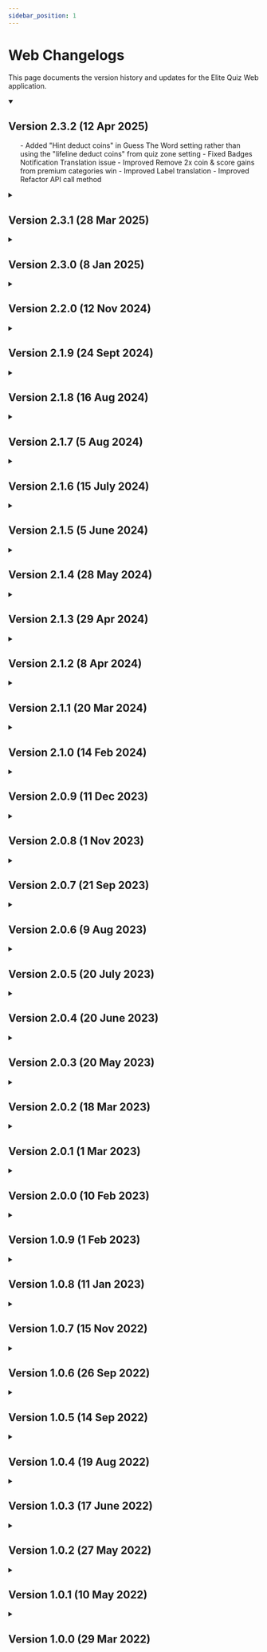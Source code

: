 ```yaml
---
sidebar_position: 1
---
```


# Web Changelogs

This page documents the version history and updates for the Elite Quiz Web application.

<div className="changelog-container">

<details open>
<summary><h2>Version 2.3.2 (12 Apr 2025)</h2></summary>
<ul>
- <span className="badge badge--success">Added</span> "Hint deduct coins" in Guess The Word setting rather than using the "lifeline deduct coins" from quiz zone setting
- <span className="badge badge--danger">Fixed</span> Badges Notification Translation issue
- <span className="badge badge--info">Improved</span> Remove 2x coin & score gains from premium categories win
- <span className="badge badge--info">Improved</span> Label translation
- <span className="badge badge--info">Improved</span> Refactor API call method
</ul>
</details>

<details>
<summary><h2>Version 2.3.1 (28 Mar 2025)</h2></summary>
<ul>
- <span className="badge badge--success">Added</span> Multi Match Quiz Feature
- <span className="badge badge--success">Added</span> CSS to Tailwind CSS for Optimisation codebase convert theme
- <span className="badge badge--danger">Fixed</span> Premium Category issue fix in all quiz features
- <span className="badge badge--info">Improved</span> UI Improvement and Minor bug fixed
</ul>
</details>

<details>
<summary><h2>Version 2.3.0 (8 Jan 2025)</h2></summary>
<ul>
- <span className="badge badge--success">Added</span> Added PDFs to Fun'N'Learn comprehension
- <span className="badge badge--success">Added</span> Added YouTube video to Fun'N'Learn comprehension
- <span className="badge badge--success">Added</span> Added images in questions for Fun'N'Learn
</ul>
</details>

<details>
<summary><h2>Version 2.2.0 (12 Nov 2024)</h2></summary>
<ul>
- <span className="badge badge--success">Added</span> Option to set default Quiz and System Language from Admin Panel
- <span className="badge badge--success">Added</span> Rather than JSON, add/update translations directly from Admin Panel
- <span className="badge badge--info">Improved</span> Update UI for playScreen and reviewScreen to improve option readability
- <span className="badge badge--info">Improved</span> Auto-focus for login input
</ul>
</details>

<details>
<summary><h2>Version 2.1.9 (24 Sept 2024)</h2></summary>
<ul>
- <span className="badge badge--info">Improved</span> Language Translations from Admin panel
- <span className="badge badge--success">Added</span> Separate the App Language from the Content Language
- <span className="badge badge--success">Added</span> When language mode is disabled we should get all the data instead of the default English language
- <span className="badge badge--info">Improved</span> Move the bookmarks to the Review Answers Section
- <span className="badge badge--info">Improved</span> Show answer correctness in the bookmark play area
- <span className="badge badge--success">Added</span> Updated firebase-php package in Admin Panel
</ul>
</details>

<details>
<summary><h2>Version 2.1.8 (16 Aug 2024)</h2></summary>
<ul>
- <span className="badge badge--success">Added</span> Remove Premium From Subcategories in Admin Panel
- <span className="badge badge--success">Added</span> Add dynamic authentication methods in Admin Panel
- <span className="badge badge--info">Improved</span> API Changes
- <span className="badge badge--info">Improved</span> UI Improvements and minor issues fix
</ul>
</details>

<details>
<summary><h2>Version 2.1.7 (5 Aug 2024)</h2></summary>
<ul>
- <span className="badge badge--success">Added</span> Important announcement for Premium Subcategories for the upcoming update
- <span className="badge badge--info">Improved</span> Minimum one language to be present in languages setting and UI Improvements
- <span className="badge badge--danger">Fixed</span> Latex Questions Options cut-off issue
</ul>
</details>

<details>
<summary><h2>Version 2.1.6 (15 July 2024)</h2></summary>
<ul>
- <span className="badge badge--success">Added</span> Make Latex optional for Quiz zone and Sub Quizzes, also Exam
- <span className="badge badge--success">Added</span> Default web settings and placeholders
- <span className="badge badge--info">Improved</span> Remove Image from Image Question in edit
- <span className="badge badge--info">Improved</span> New UI for the Battles join
- <span className="badge badge--info">Improved</span> UI Improvements
</ul>
</details>

<details>
<summary><h2>Version 2.1.5 (5 June 2024)</h2></summary>
<ul>
- <span className="badge badge--info">Improved</span> UI improvements
- <span className="badge badge--info">Improved</span> Added support for new cloud messaging for firebase with http
</ul>
</details>

<details>
<summary><h2>Version 2.1.4 (28 May 2024)</h2></summary>
<ul>
- <span className="badge badge--info">Improved</span> Removed unused queries for Header & Footer from controller
- <span className="badge badge--info">Improved</span> IAP verification and reward distribution from admin side
- <span className="badge badge--success">Added</span> Updated admin panel code to support PHP 8.2
- <span className="badge badge--danger">Fixed</span> In admin panel, in Guess The Word allows typing non english answers textfield
- <span className="badge badge--info">Improved</span> In Admin Panel, improved daily quiz screen
- <span className="badge badge--info">Improved</span> Removed unused APIs code from admin panel side
- <span className="badge badge--info">Improved</span> Admin panel in login screen you can toggle password visibility and added code for remember me checkbox
- <span className="badge badge--success">Added</span> Next Js 14 Update Latest
- <span className="badge badge--success">Added</span> Firebase Update Latest
- <span className="badge badge--info">Improved</span> Slider API Merge With Home Settings
- <span className="badge badge--success">Added</span> Coins and Category Show in Join User in Battle
- <span className="badge badge--info">Improved</span> UI Improvements and minor Bug fixes
</ul>
</details>

<details>
<summary><h2>Version 2.1.3 (29 Apr 2024)</h2></summary>
<ul>
- <span className="badge badge--danger">Fixed</span> Category order language filters the categories dropdown
- <span className="badge badge--danger">Fixed</span> Audio question update issue
- <span className="badge badge--danger">Fixed</span> Exam sample download file issue
- <span className="badge badge--danger">Fixed</span> Home page section issue
- <span className="badge badge--info">Improved</span> Improvement UI and APIs calling
</ul>
</details>

<details>
<summary><h2>Version 2.1.2 (8 Apr 2024)</h2></summary>
<ul>
- <span className="badge badge--success">Added</span> Home Settings from admin panel with language-wise
- <span className="badge badge--success">Added</span> Footer and Header color from admin panel
- <span className="badge badge--success">Added</span> Badges are now language-wise
- <span className="badge badge--success">Added</span> Added credit score and deducted score for the contest
- <span className="badge badge--danger">Fixed</span> Coins and Score Board
- <span className="badge badge--info">Improved</span> UI Improvement
</ul>
</details>

<details>
<summary><h2>Version 2.1.1 (20 Mar 2024)</h2></summary>
<ul>
- <span className="badge badge--success">Added</span> Added functionality for users to cancel their redemption requests (in Wallet feat.)
- <span className="badge badge--info">Improved</span> Flexibility by moving web constants to the admin panel & new options
- <span className="badge badge--success">Added</span> Exam Rank Filter (Admin Panel)
- <span className="badge badge--warning">Removed</span> Remove access_key (not required) from APIs (Web, Panel)
</ul>
</details>

<details>
<summary><h2>Version 2.1.0 (14 Feb 2024)</h2></summary>
<ul>
- <span className="badge badge--success">Added</span> React Js(library) -> Next Js(Framework) Implement
- <span className="badge badge--success">Added</span> New UI added
- <span className="badge badge--danger">Fixed</span> Bug Fixes and Improvements

Admin Panel Changelog:

- <span className="badge badge--danger">Fixed</span> Table responsive for mobile view
- <span className="badge badge--danger">Fixed</span> Leaderboard APIs in APIs
- <span className="badge badge--danger">Fixed</span> Language Update Data Fixed
- <span className="badge badge--success">Added</span> Slug for Category and Subcategory
- <span className="badge badge--success">Added</span> Latex support in Question Report
- <span className="badge badge--danger">Fixed</span> Other minor fixes
</ul>
</details>

<details>
<summary><h2>Version 2.0.9 (11 Dec 2023)</h2></summary>
<ul>
Admin Panel Update:
- <span className="badge badge--success">Added</span> Maths Question Edit Bug Fix
- <span className="badge badge--success">Added</span> Options Shuffle in API
- <span className="badge badge--success">Added</span> Quiz Mode done Toggle
- <span className="badge badge--success">Added</span> Contest prize issue solved in coin history
- <span className="badge badge--success">Added</span> Dashboard chart fixed and added filter for months
- <span className="badge badge--success">Added</span> Theme Color Added
- <span className="badge badge--success">Added</span> Footer Copyrights Text is customisable
- <span className="badge badge--success">Added</span> Latex Support for Quiz Zone and Exam Module's Questions
- <span className="badge badge--success">Added</span> Download Sample CSV file Directly

Web Update:

- <span className="badge badge--success">Added</span> Dynamic Theme Color Added from Admin Panel
- <span className="badge badge--success">Added</span> Latex in Quiz Zone and Exam Feature
- <span className="badge badge--success">Added</span> Contest Play Feature of More Reward Points
- <span className="badge badge--danger">Fixed</span> Review Answer Deduct Coins
- <span className="badge badge--danger">Fixed</span> Sitemap Xml
- <span className="badge badge--info">Improved</span> Improvement and Minor Bug Fixes
</ul>
</details>

<details>
<summary><h2>Version 2.0.8 (1 Nov 2023)</h2></summary>
<ul>
- <span className="badge badge--success">Added</span> Play With Bot In Random 1 vs 1 Battle
- <span className="badge badge--success">Added</span> Toggle Added for Home Screen Section
- <span className="badge badge--success">Added</span> New documentation added for video doc, change log, app doc, admin panel etc
- <span className="badge badge--danger">Fixed</span> Minor Premium Categories issue Fixed
- <span className="badge badge--info">Improved</span> Guess the word feature for all language
</ul>
</details>

<details>
<summary><h2>Version 2.0.7 (21 Sep 2023)</h2></summary>
<ul>
- <span className="badge badge--success">Added</span> Premium Quiz Categories: Elevate your quiz game with Premium Categories and Subcategories, available in all the quizzes!
- <span className="badge badge--info">Improved</span> UI Improvement & Bug Fixes

Admin Panel Specific:

- <span className="badge badge--success">Added</span> Premium Quiz Categories: Create and edit premium categories/subcategories
- <span className="badge badge--success">Added</span> Revamped Login Page Design Experience: Customize it with Your Own Background Image for a Unique Touch
- <span className="badge badge--success">Added</span> Reinforced Security: We've brought back the JWT Key input for enhanced security within the admin panel
</ul>
</details>

<details>
<summary><h2>Version 2.0.6 (9 Aug 2023)</h2></summary>
<ul>
- <span className="badge badge--success">Added</span> New Home screen design
- <span className="badge badge--info">Improved</span> UI Improvements
</ul>
</details>

<details>
<summary><h2>Version 2.0.5 (20 July 2023)</h2></summary>
<ul>
- <span className="badge badge--success">Added</span> Battle UI
- <span className="badge badge--info">Improved</span> Minor Bug Fixes
</ul>
</details>

<details>
<summary><h2>Version 2.0.4 (20 June 2023)</h2></summary>
<ul>
- <span className="badge badge--success">Added</span> Guest Mode
- <span className="badge badge--success">Added</span> Profile Custom Image
- <span className="badge badge--warning">Updated</span> Updated Latest Library
- <span className="badge badge--info">Improved</span> Improvements & bug fixes
</ul>
</details>

<details>
<summary><h2>Version 2.0.3 (20 May 2023)</h2></summary>
<ul>
- <span className="badge badge--success">Added</span> Added Firebase, Logo, Footer etc data from Admin Panel
- <span className="badge badge--success">Added</span> Added Coin History Feature
- <span className="badge badge--success">Added</span> Added Badges Feature
</ul>
</details>

<details>
<summary><h2>Version 2.0.2 (18 Mar 2023)</h2></summary>
<ul>
- <span className="badge badge--success">Added</span> Added Sounds Feature on the answer
- <span className="badge badge--success">Added</span> Added Admin Panel
- <span className="badge badge--danger">Fixed</span> Fix Guess the word Feature
</ul>
</details>

<details>
<summary><h2>Version 2.0.1 (1 Mar 2023)</h2></summary>
<ul>
- <span className="badge badge--success">Added</span> New Exam Module
- <span className="badge badge--danger">Fixed</span> 1 vs 1 Battle and Group Battle
- <span className="badge badge--danger">Fixed</span> General Improvements and Bug Fixes
</ul>
</details>

<details>
<summary><h2>Version 2.0.0 (10 Feb 2023)</h2></summary>
<ul>
- <span className="badge badge--success">Added</span> Math Mania Feature
- <span className="badge badge--success">Added</span> React 18 Added
- <span className="badge badge--success">Added</span> SVG images Added
- <span className="badge badge--success">Added</span> Loader Added with every Route
- <span className="badge badge--info">Optimized</span> Redux Store Optimize
- <span className="badge badge--danger">Fixed</span> useEffect Cleanup Function Error Fix
- <span className="badge badge--danger">Fixed</span> SelfChallenge issue Fix
- <span className="badge badge--danger">Fixed</span> Improvements & bug fixes
</ul>
</details>

<details>
<summary><h2>Version 1.0.9 (1 Feb 2023)</h2></summary>
<ul>
- <span className="badge badge--success">Added</span> Audio Quiz
- <span className="badge badge--success">Added</span> Redux Added
- <span className="badge badge--info">Improved</span> 1 vs 1 Battle issue Fixed
- <span className="badge badge--danger">Fixed</span> Improvements & bug fixes
</ul>
</details>

<details>
<summary><h2>Version 1.0.8 (11 Jan 2023)</h2></summary>
<ul>
- <span className="badge badge--success">Added</span> Group Battle Feature
- <span className="badge badge--danger">Fixed</span> Quiz Zone Issue Fixed
- <span className="badge badge--success">Added</span> More language labels
- <span className="badge badge--info">Improved</span> UI Improved
</ul>
</details>

<details>
<summary><h2>Version 1.0.7 (15 Nov 2022)</h2></summary>
<ul>
- <span className="badge badge--success">Added</span> Battle Quiz Feature
- <span className="badge badge--success">Added</span> All Quiz Timer Dynamic from Admin panel
- <span className="badge badge--success">Added</span> Theme Changed
- <span className="badge badge--success">Added</span> Loader Added
- <span className="badge badge--success">Added</span> Dynamic Mode Added and data added
- <span className="badge badge--danger">Fixed</span> Language Selector with slider fixed
- <span className="badge badge--danger">Fixed</span> Improvements and issues fixed
</ul>
</details>

<details>
<summary><h2>Version 1.0.6 (26 Sep 2022)</h2></summary>
<ul>
- <span className="badge badge--success">Added</span> Contest Play Mode
- <span className="badge badge--info">Improved</span> Improvements and Issue Fixed
</ul>
</details>

<details>
<summary><h2>Version 1.0.5 (14 Sep 2022)</h2></summary>
<ul>
- <span className="badge badge--success">Added</span> Self-Learning Feature
- <span className="badge badge--info">Improved</span> Improvements and Issues Fixed
</ul>
</details>

<details>
<summary><h2>Version 1.0.4 (19 Aug 2022)</h2></summary>
<ul>
- <span className="badge badge--success">Added</span> Guess the word feature
- <span className="badge badge--danger">Fixed</span> Language Mode Fix with Language Selector
- <span className="badge badge--danger">Fixed</span> Quiz Zone Question issue
- <span className="badge badge--info">Improved</span> Slider Improvement
- <span className="badge badge--info">Improved</span> Fun and learn question issue Improvement
- <span className="badge badge--info">Improved</span> UI Improvement
- <span className="badge badge--info">Improved</span> Spinner Improvement
</ul>
</details>

<details>
<summary><h2>Version 1.0.3 (17 June 2022)</h2></summary>
<ul>
- <span className="badge badge--success">Added</span> True / False Feature
- <span className="badge badge--success">Added</span> Fun and Learn Feature
- <span className="badge badge--success">Added</span> 50-50 Feature Disabled when true / false questions
- <span className="badge badge--danger">Fixed</span> Audience Poll issue with true or false questions
- <span className="badge badge--info">Improved</span> User Experience in Quiz Play Scrolling issue Fix
- <span className="badge badge--danger">Fixed</span> Time Network error
- <span className="badge badge--info">Improved</span> Optimized Code
- <span className="badge badge--danger">Fixed</span> Smooth Scroll
</ul>
</details>

<details>
<summary><h2>Version 1.0.2 (27 May 2022)</h2></summary>
<ul>
- <span className="badge badge--success">Added</span> RTL Feature added
- <span className="badge badge--success">Added</span> Footer Section Added
- <span className="badge badge--danger">Fixed</span> Login and Logout issue fix
- <span className="badge badge--info">Improved</span> UI Improvement and Animations Added
</ul>
</details>

<details>
<summary><h2>Version 1.0.1 (10 May 2022)</h2></summary>
<ul>
- <span className="badge badge--success">Added</span> Daily quiz
- <span className="badge badge--success">Added</span> Maintenance mode
- <span className="badge badge--success">Added</span> More animations
- <span className="badge badge--success">Added</span> More feature with payara
- <span className="badge badge--info">Improved</span> Optimization and Improvements of performance
</ul>
</details>

<details>
<summary><h2>Version 1.0.0 (29 Mar 2022)</h2></summary>
<ul>
- <span className="badge badge--success">Added</span> Initial version with Base Quiz
</ul>
</details>

</div>
